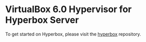 # VirtualBox 6.0 Hypervisor for Hyperbox Server

To get started on Hyperbox, please visit the [hyperbox](https://github.com/hyperbox/hyperbox "HBox @ GitHub") repository.
